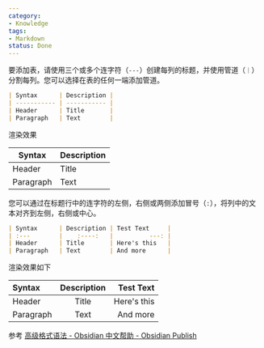 ```yaml
---
category:
- Knowledge
tags:
- Markdown
status: Done
---
```




要添加表，请使用三个或多个连字符（`---`）创建每列的标题，并使用管道（`｜`）分割每列。您可以选择在表的任何一端添加管道。

```markdown
| Syntax      | Description |
| ----------- | ----------- |
| Header      | Title       |
| Paragraph   | Text        |
```

渲染效果

|Syntax|Description|
|---|---|
|Header|Title|
|Paragraph|Text|


您可以通过在标题行中的连字符的左侧，右侧或两侧添加冒号（`:`），将列中的文本对齐到左侧，右侧或中心。

```markdown
| Syntax      | Description | Test Text     |
| :---        |    :----:   |          ---: |
| Header      | Title       | Here's this   |
| Paragraph   | Text        | And more      |
```

渲染效果如下

| Syntax    | Description |   Test Text |
| :-------- | :---------: | ----------: |
| Header    |    Title    | Here's this |
| Paragraph |    Text     |    And more |


参考
[高级格式语法 - Obsidian 中文帮助 - Obsidian Publish](https://publish.obsidian.md/help-zh/编辑与格式化/高级格式语法#表格)